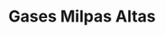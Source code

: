 ---
title: "Gases Milpas Altas"
url: /santa-lucia-milpas-altas/gases-milpas-altas/
shop: Gasflaschen
---
